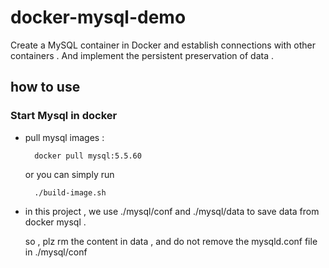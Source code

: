 # docker-mysql-demo
Create a MySQL container in Docker and establish connections with other containers . And implement the persistent preservation of data . 

## how to use 

### Start Mysql in docker 

* pull mysql images :

        docker pull mysql:5.5.60

    or you can simply run 
    
        ./build-image.sh
        
* in this project , we use ./mysql/conf and ./mysql/data to save data from docker mysql . 

    so , plz rm the content in data , and do not remove the mysqld.conf file in ./mysql/conf 

        
                